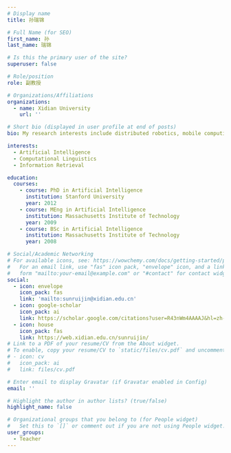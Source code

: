 ```yaml
---
# Display name
title: 孙瑞锦

# Full Name (for SEO)
first_name: 孙
last_name: 瑞锦

# Is this the primary user of the site?
superuser: false

# Role/position
role: 副教授

# Organizations/Affiliations
organizations:
  - name: Xidian University
    url: ''

# Short bio (displayed in user profile at end of posts)
bio: My research interests include distributed robotics, mobile computing and programmable matter.

interests:
  - Artificial Intelligence
  - Computational Linguistics
  - Information Retrieval

education:
  courses:
    - course: PhD in Artificial Intelligence
      institution: Stanford University
      year: 2012
    - course: MEng in Artificial Intelligence
      institution: Massachusetts Institute of Technology
      year: 2009
    - course: BSc in Artificial Intelligence
      institution: Massachusetts Institute of Technology
      year: 2008

# Social/Academic Networking
# For available icons, see: https://wowchemy.com/docs/getting-started/page-builder/#icons
#   For an email link, use "fas" icon pack, "envelope" icon, and a link in the
#   form "mailto:your-email@example.com" or "#contact" for contact widget.
social:
  - icon: envelope
    icon_pack: fas
    link: 'mailto:sunruijin@xidian.edu.cn'
  - icon: google-scholar
    icon_pack: ai
    link: https://scholar.google.com/citations?user=R43nWm4AAAAJ&hl=zh-CN&oi=ao
  - icon: house
    icon_pack: fas
    link: https://web.xidian.edu.cn/sunruijin/
# Link to a PDF of your resume/CV from the About widget.
# To enable, copy your resume/CV to `static/files/cv.pdf` and uncomment the lines below.
# - icon: cv
#   icon_pack: ai
#   link: files/cv.pdf

# Enter email to display Gravatar (if Gravatar enabled in Config)
email: ''

# Highlight the author in author lists? (true/false)
highlight_name: false

# Organizational groups that you belong to (for People widget)
#   Set this to `[]` or comment out if you are not using People widget.
user_groups:
  - Teacher
---
```

